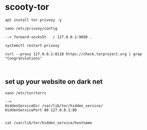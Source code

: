 # scooty-tor

```
apt install tor privoxy -y

nano /etc/privoxy/config

--> forward-socks5t   / 127.0.0.1:9050 . 

systemctl restart privoxy

curl --proxy 127.0.0.1:8118 https://check.torproject.org | grep "Congratulations"



```



## set up your website on dark net

```
nano /etc/tor/torrc

-->
HiddenServiceDir /var/lib/tor/hidden_service/
HiddenServicePort 80 127.0.0.1:80


cat /var/lib/tor/hidden_service/hostname

```

